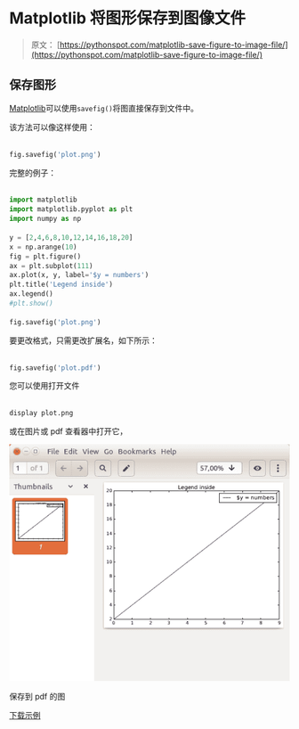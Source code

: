 # Matplotlib 将图形保存到图像文件

> 原文： [https://pythonspot.com/matplotlib-save-figure-to-image-file/](https://pythonspot.com/matplotlib-save-figure-to-image-file/)

## 保存图形

[Matplotlib](https://pythonspot.com/matplotlib/)可以使用`savefig()`将图直接保存到文件中。

该方法可以像这样使用：

```py

fig.savefig('plot.png')

```

完整的例子：

```py

import matplotlib
import matplotlib.pyplot as plt
import numpy as np

y = [2,4,6,8,10,12,14,16,18,20]
x = np.arange(10)
fig = plt.figure()
ax = plt.subplot(111)
ax.plot(x, y, label='$y = numbers')
plt.title('Legend inside')
ax.legend()
#plt.show()

fig.savefig('plot.png')

```

要更改格式，只需更改扩展名，如下所示：

```py

fig.savefig('plot.pdf')

```

您可以使用打开文件

```py

display plot.png

```

或在图片或 pdf 查看器中打开它，

![matplotlib-plot-save](img/fc1e1a56cd0872dc8e3ed3e671b21bfb.jpg)

保存到 pdf 的图

[下载示例](https://pythonspot.com/download-matplotlib-examples/)